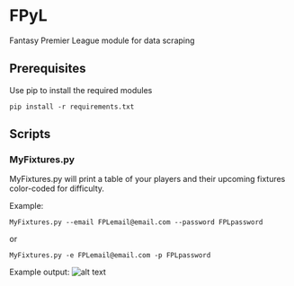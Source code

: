 # FPyL
Fantasy Premier League module for data scraping

## Prerequisites
Use pip to install the required modules 
```
pip install -r requirements.txt
```

## Scripts
### MyFixtures.py
MyFixtures.py will print a table of your players and their upcoming fixtures color-coded for difficulty.



Example:
```
MyFixtures.py --email FPLemail@email.com --password FPLpassword
````
or
```
MyFixtures.py -e FPLemail@email.com -p FPLpassword
```

Example output:
![alt text](http://i.imgur.com/7KZUox5.png "MyFixtures.py output")
